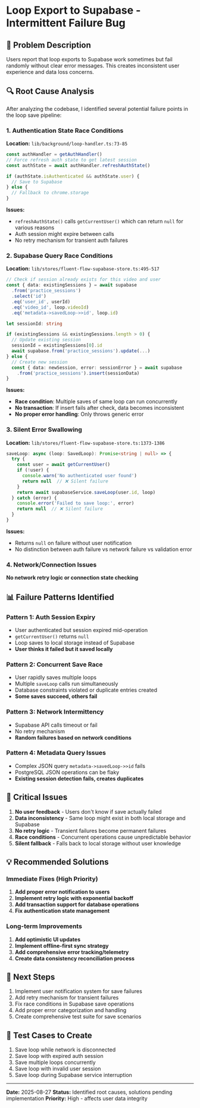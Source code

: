 # Loop Export to Supabase - Intermittent Failure Bug

## 🐛 **Problem Description**
Users report that loop exports to Supabase work sometimes but fail randomly without clear error messages. This creates inconsistent user experience and data loss concerns.

## 🔍 **Root Cause Analysis**

After analyzing the codebase, I identified several potential failure points in the loop save pipeline:

### **1. Authentication State Race Conditions**

**Location:** `lib/background/loop-handler.ts:73-85`

```typescript
const authHandler = getAuthHandler()
// Force refresh auth state to get latest session
const authState = await authHandler.refreshAuthState()

if (authState.isAuthenticated && authState.user) {
  // Save to Supabase
} else {
  // Fallback to chrome.storage
}
```

**Issues:**
- `refreshAuthState()` calls `getCurrentUser()` which can return `null` for various reasons
- Auth session might expire between calls
- No retry mechanism for transient auth failures

### **2. Supabase Query Race Conditions**

**Location:** `lib/stores/fluent-flow-supabase-store.ts:495-517`

```typescript
// Check if session already exists for this video and user
const { data: existingSessions } = await supabase
  .from('practice_sessions')
  .select('id')
  .eq('user_id', userId)
  .eq('video_id', loop.videoId)
  .eq('metadata->savedLoop->>id', loop.id)

let sessionId: string

if (existingSessions && existingSessions.length > 0) {
  // Update existing session
  sessionId = existingSessions[0].id
  await supabase.from('practice_sessions').update(...)
} else {
  // Create new session
  const { data: newSession, error: sessionError } = await supabase
    .from('practice_sessions').insert(sessionData)
}
```

**Issues:**
- **Race condition**: Multiple saves of same loop can run concurrently
- **No transaction**: If insert fails after check, data becomes inconsistent
- **No proper error handling**: Only throws generic error

### **3. Silent Error Swallowing**

**Location:** `lib/stores/fluent-flow-supabase-store.ts:1373-1386`

```typescript
saveLoop: async (loop: SavedLoop): Promise<string | null> => {
  try {
    const user = await getCurrentUser()
    if (!user) {
      console.warn('No authenticated user found')
      return null  // ❌ Silent failure
    }
    return await supabaseService.saveLoop(user.id, loop)
  } catch (error) {
    console.error('Failed to save loop:', error)
    return null  // ❌ Silent failure
  }
}
```

**Issues:**
- Returns `null` on failure without user notification
- No distinction between auth failure vs network failure vs validation error

### **4. Network/Connection Issues**

**No network retry logic or connection state checking**

## 📊 **Failure Patterns Identified**

### **Pattern 1: Auth Session Expiry**
- User authenticated but session expired mid-operation
- `getCurrentUser()` returns `null` 
- Loop saves to local storage instead of Supabase
- **User thinks it failed but it saved locally**

### **Pattern 2: Concurrent Save Race**
- User rapidly saves multiple loops
- Multiple `saveLoop` calls run simultaneously
- Database constraints violated or duplicate entries created
- **Some saves succeed, others fail**

### **Pattern 3: Network Intermittency**
- Supabase API calls timeout or fail
- No retry mechanism
- **Random failures based on network conditions**

### **Pattern 4: Metadata Query Issues**
- Complex JSON query `metadata->savedLoop->>id` fails
- PostgreSQL JSON operations can be flaky
- **Existing session detection fails, creates duplicates**

## 🚨 **Critical Issues**

1. **No user feedback** - Users don't know if save actually failed
2. **Data inconsistency** - Same loop might exist in both local storage and Supabase
3. **No retry logic** - Transient failures become permanent failures  
4. **Race conditions** - Concurrent operations cause unpredictable behavior
5. **Silent fallback** - Falls back to local storage without user knowledge

## 💡 **Recommended Solutions**

### **Immediate Fixes (High Priority)**

1. **Add proper error notification to users**
2. **Implement retry logic with exponential backoff**  
3. **Add transaction support for database operations**
4. **Fix authentication state management**

### **Long-term Improvements**

1. **Add optimistic UI updates**
2. **Implement offline-first sync strategy**
3. **Add comprehensive error tracking/telemetry**
4. **Create data consistency reconciliation process**

## 🔧 **Next Steps**

1. Implement user notification system for save failures
2. Add retry mechanism for transient failures  
3. Fix race conditions in Supabase save operations
4. Add proper error categorization and handling
5. Create comprehensive test suite for save scenarios

## 📝 **Test Cases to Create**

1. Save loop while network is disconnected
2. Save loop with expired auth session  
3. Save multiple loops concurrently
4. Save loop with invalid user session
5. Save loop during Supabase service interruption

---

**Date:** 2025-08-27
**Status:** Identified root causes, solutions pending implementation
**Priority:** High - affects user data integrity